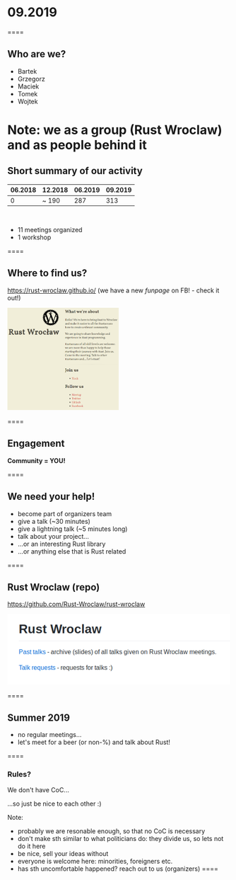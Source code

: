 # 09.2019
====

## Who are we?

* Bartek
* Grzegorz 
* Maciek
* Tomek
* Wojtek

Note:
we as a group (Rust Wroclaw)
and as people behind it
====

## Short summary of our activity

|06.2018 | 12.2018 | 06.2019 | 09.2019 |
|--------|---------|---------|---------|
| 0 |~ 190 | 287 | 313 |

<br>

* 11 meetings organized
* 1 workshop

====

## Where to find us?

https://rust-wroclaw.github.io/
(we have a new *funpage* on FB! - check it out!)

<img src="slides/rust-wroclaw-github.png" width="50%" height="50%"></img>

====

## Engagement

**Community = YOU!**

====

## We need your help!

* become part of organizers team
* give a talk (~30 minutes)
* give a lightning talk (~5 minutes long)
* talk about your project...
* ...or an interesting Rust library
* ...or anything else that is Rust related

====

## Rust Wroclaw (repo)

https://github.com/Rust-Wroclaw/rust-wroclaw

<img src="slides/rust-wroclaw-repo.png"></img>

====

## Summer 2019

* no regular meetings...
* let's meet for a beer (or non-%) and talk about Rust!

====

### Rules?

We don't have CoC...

...so just be nice to each other :)

Note:
- probably we are resonable enough, so that no CoC is necessary
- don't make sth similar to what politicians do: they divide us, so lets not do it here
- be nice, sell your ideas without 
- everyone is welcome here: minorities, foreigners etc.
- has sth uncomfortable happened? reach out to us (organizers)
====
